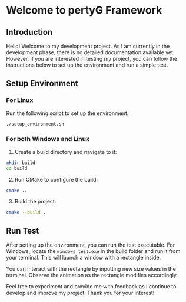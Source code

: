 # Welcome to pertyG Framework

## Introduction

Hello! Welcome to my development project. As I am currently in the development phase, there is no detailed documentation available yet. However, if you are interested in testing my project, you can follow the instructions below to set up the environment and run a simple test.

## Setup Environment

### For Linux

Run the following script to set up the environment:

```bash
./setup_environment.sh
```

### For both Windows and Linux

1. Create a build directory and navigate to it:

```bash
mkdir build
cd build
```

2. Run CMake to configure the build:

```bash
cmake ..
```

3. Build the project:

```bash
cmake --build .
```

## Run Test

After setting up the environment, you can run the test executable. For Windows, locate the `windows_test.exe` in the build folder and run it from your terminal. This will launch a window with a rectangle inside.

You can interact with the rectangle by inputting new size values in the terminal. Observe the animation as the rectangle modifies accordingly.

Feel free to experiment and provide me with feedback as I continue to develop and improve my project. Thank you for your interest!